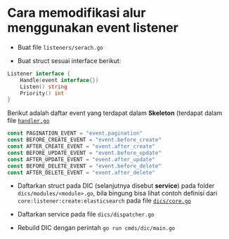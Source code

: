# Cara memodifikasi alur menggunakan event listener

- Buat file `listeners/serach.go`

- Buat struct sesuai interface berikut:

```go
Listener interface {
    Handle(event interface{})
    Listen() string
    Priority() int
}
```

Berikut adalah daftar event yang terdapat dalam **Skeleton** (terdapat dalam file [`handler.go`](ttps://github.com/crowdeco/skeleton/blob/main/handlers/handler.go)

```go
const PAGINATION_EVENT = "event.pagination"
const BEFORE_CREATE_EVENT = "event.before_create"
const AFTER_CREATE_EVENT = "event.after_create"
const BEFORE_UPDATE_EVENT = "event.before_update"
const AFTER_UPDATE_EVENT = "event.after_update"
const BEFORE_DELETE_EVENT = "event.before_delete"
const AFTER_DELETE_EVENT = "event.after_delete"
```

- Daftarkan struct pada DIC (selanjutnya disebut **service**) pada folder `dics/modules/<module>.go`, bila bingung bisa lihat contoh definisi dari `core:listener:create:elasticsearch` pada file [`dics/core.go`](https://github.com/crowdeco/skeleton/blob/main/dics/core.go#L260)

- Daftarkan service pada file `dics/dispatcher.go` 

- Rebuild DIC dengan perintah `go run cmds/dic/main.go`
